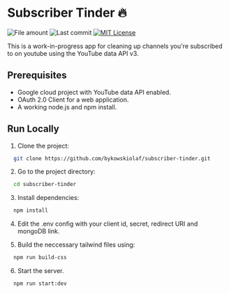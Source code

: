 # Subscriber Tinder 🔥


![File amount](https://img.shields.io/github/directory-file-count/bykowskiolaf/subscriber-tinder?style=for-the-badge) ![Last commit](https://img.shields.io/github/last-commit/bykowskiolaf/subscriber-tinder?style=for-the-badge) [![MIT License](https://img.shields.io/github/license/bykowskiolaf/subscriber-tinder?style=for-the-badge)](https://choosealicense.com/licenses/mit/)



This is a work-in-progress app for cleaning up channels you're subscribed to on youtube using the YouTube data API v3.
## Prerequisites 
* Google cloud project with YouTube data API enabled.
* OAuth 2.0 Client for a web application.
* A working node.js and npm install.
## Run Locally

1. Clone the project:

```bash
  git clone https://github.com/bykowskiolaf/subscriber-tinder.git
```

2. Go to the project directory:

```bash
  cd subscriber-tinder
```

3. Install dependencies:

```bash
  npm install
```

4. Edit the .env config with your client id, secret, redirect URI and mongoDB link.

5. Build the neccessary tailwind files using:

```bash
  npm run build-css
```

6. Start the server.

```bash
  npm run start:dev
```
